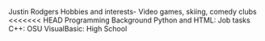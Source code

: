 Justin Rodgers
Hobbies and interests- Video games, skiing, comedy clubs
<<<<<<< HEAD
Programming Background
Python and HTML: Job tasks 
C++: OSU
VisualBasic: High School

